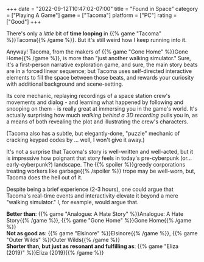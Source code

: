 +++
date = "2022-09-12T10:47:02-07:00"
title = "Found in Space"
category = ["Playing A Game"]
game = ["Tacoma"]
platform = ["PC"]
rating = ["Good"]
+++

There's only a <i>little</i> bit of <b>time looping</b> in {{% game "Tacoma" %}}Tacoma{{% /game %}}.  But it's still weird how I keep running into it.

Anyway!  Tacoma, from the makers of {{% game "Gone Home" %}}Gone Home{{% /game %}}, is more than "just another walking simulator."  Sure, it's a first-person narrative exploration game, and sure, the main story beats are in a forced linear sequence; but Tacoma uses self-directed interactive elements to fill the space between those beats, and rewards your curiosity with additional background and scene-setting.

Its core mechanic, replaying recordings of a space station crew's movements and dialog - and learning what happened by following and snooping on them - is really great at immersing you in the game's world.  It's actually surprising how much <i>walking behind a 3D recording</i> pulls you in, as a means of both revealing the plot and illustrating the crew's characters.

(Tacoma also has a subtle, but elegantly-done, "puzzle" mechanic of cracking keypad codes by ... well, I won't give it away.)

It's not a surprise that Tacoma's story is well-written and well-acted, but it is impressive how poignant that story feels in today's pre-cyberpunk (or... early-cyberpunk?) landscape.  The {{% spoiler %}}greedy corporations treating workers like garbage{{% /spoiler %}} trope may be well-worn, but, Tacoma does the hell out of it.

Despite being a brief experience (2-3 hours), one could argue that Tacoma's real-time events and interactivity elevate it beyond a mere "walking simulator."  I, for example, would argue that.

<b>Better than</b>: {{% game "Analogue: A Hate Story" %}}Analogue: A Hate Story{{% /game %}}, {{% game "Gone Home" %}}Gone Home{{% /game %}}  
<b>Not as good as</b>: {{% game "Elsinore" %}}Elsinore{{% /game %}}, {{% game "Outer Wilds" %}}Outer Wilds{{% /game %}}  
<b>Shorter than, but just as resonant and fulfilling as</b>: {{% game "Eliza (2019)" %}}Eliza (2019){{% /game %}}
